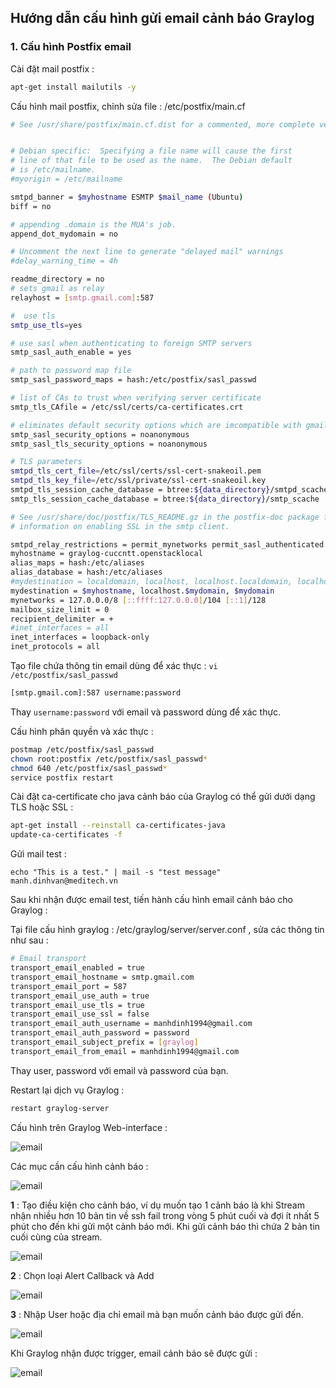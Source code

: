 ## Hướng dẫn cấu hình gửi email cảnh báo Graylog

### 1. Cấu hình Postfix email 
Cài đặt mail postfix :

```sh
apt-get install mailutils -y
```

Cấu hình mail postfix, chỉnh sửa file : /etc/postfix/main.cf

```sh
# See /usr/share/postfix/main.cf.dist for a commented, more complete version


# Debian specific:  Specifying a file name will cause the first
# line of that file to be used as the name.  The Debian default
# is /etc/mailname.
#myorigin = /etc/mailname

smtpd_banner = $myhostname ESMTP $mail_name (Ubuntu)
biff = no

# appending .domain is the MUA's job.
append_dot_mydomain = no

# Uncomment the next line to generate "delayed mail" warnings
#delay_warning_time = 4h

readme_directory = no
# sets gmail as relay
relayhost = [smtp.gmail.com]:587

#  use tls
smtp_use_tls=yes

# use sasl when authenticating to foreign SMTP servers
smtp_sasl_auth_enable = yes 

# path to password map file
smtp_sasl_password_maps = hash:/etc/postfix/sasl_passwd

# list of CAs to trust when verifying server certificate
smtp_tls_CAfile = /etc/ssl/certs/ca-certificates.crt

# eliminates default security options which are imcompatible with gmail
smtp_sasl_security_options = noanonymous
smtp_sasl_tls_security_options = noanonymous

# TLS parameters
smtpd_tls_cert_file=/etc/ssl/certs/ssl-cert-snakeoil.pem
smtpd_tls_key_file=/etc/ssl/private/ssl-cert-snakeoil.key
smtpd_tls_session_cache_database = btree:${data_directory}/smtpd_scache
smtp_tls_session_cache_database = btree:${data_directory}/smtp_scache

# See /usr/share/doc/postfix/TLS_README.gz in the postfix-doc package for
# information on enabling SSL in the smtp client.

smtpd_relay_restrictions = permit_mynetworks permit_sasl_authenticated defer_unauth_destination
myhostname = graylog-cuccntt.openstacklocal
alias_maps = hash:/etc/aliases
alias_database = hash:/etc/aliases
#mydestination = localdomain, localhost, localhost.localdomain, localhost
mydestination = $myhostname, localhost.$mydomain, $mydomain
mynetworks = 127.0.0.0/8 [::ffff:127.0.0.0]/104 [::1]/128
mailbox_size_limit = 0
recipient_delimiter = +
#inet_interfaces = all
inet_interfaces = loopback-only
inet_protocols = all
```

Tạo file chứa thông tin email dùng để xác thực : `vi /etc/postfix/sasl_passwd`

```sh
[smtp.gmail.com]:587 username:password
```
Thay `username:password` với email và password dùng để xác thực.

Cấu hình phân quyền và xác thực : 

```sh
postmap /etc/postfix/sasl_passwd
chown root:postfix /etc/postfix/sasl_passwd*
chmod 640 /etc/postfix/sasl_passwd*
service postfix restart
```

Cài đặt ca-certificate cho java cảnh báo của Graylog có thể gửi dưới dạng TLS hoặc SSL :

```sh
apt-get install --reinstall ca-certificates-java
update-ca-certificates -f
```

Gửi mail test : 

```
echo "This is a test." | mail -s "test message" manh.dinhvan@meditech.vn
```

Sau khi nhận được email test, tiến hành cấu hình email cảnh báo cho Graylog :

Tại file cấu hình graylog :  /etc/graylog/server/server.conf , sửa các thông tin như sau : 

```sh
# Email transport
transport_email_enabled = true
transport_email_hostname = smtp.gmail.com
transport_email_port = 587
transport_email_use_auth = true
transport_email_use_tls = true
transport_email_use_ssl = false
transport_email_auth_username = manhdinh1994@gmail.com
transport_email_auth_password = password
transport_email_subject_prefix = [graylog]
transport_email_from_email = manhdinh1994@gmail.com
```
Thay user, password với email và password của bạn.

Restart lại dịch vụ Graylog :

```sh
restart graylog-server
```

Cấu hình trên Graylog Web-interface :

![email](/imagesemail-00.png)

Các mục cần cấu hình cảnh báo :

![email](/imagesemail-01.png)

**1** : Tạo điều kiện cho cảnh báo, ví dụ muốn tạo 1 cảnh báo là khi Stream nhận nhiều hơn 10 bản tin về ssh fail trong vòng 5 phút cuối và đợi ít nhất 5 phút 
cho đến khi gửi một cảnh báo mới. Khi gửi cảnh báo thì chứa 2 bản tin cuối cùng của stream.

![email](/imagesemail-02.png)

**2** : Chọn loại Alert Callback và Add 

![email](/imagesemail-03.png)

**3** : Nhập User hoặc địa chỉ email mà bạn muốn cảnh báo được gửi đến.

![email](/imagesemail-04.png)

Khi Graylog nhận được trigger, email cảnh báo sẽ được gửi :

![email](/imagesemail-05.png)
